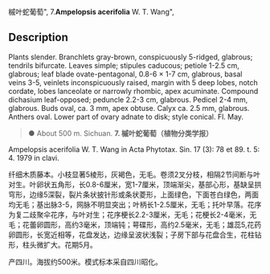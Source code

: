 槭叶蛇葡萄",
7.**Ampelopsis acerifolia** W. T. Wang",

## Description
Plants slender. Branchlets gray-brown, conspicuously 5-ridged, glabrous; tendrils bifurcate. Leaves simple; stipules caducous; petiole 1-2.5 cm, glabrous; leaf blade ovate-pentagonal, 0.8-6 × 1-7 cm, glabrous, basal veins 3-5, veinlets inconspicuously raised, margin with 5 deep lobes, notch cordate, lobes lanceolate or narrowly rhombic, apex acuminate. Compound dichasium leaf-opposed; peduncle 2.2-3 cm, glabrous. Pedicel 2-4 mm, glabrous. Buds oval, ca. 3 mm, apex obtuse. Calyx ca. 2.5 mm, glabrous. Anthers oval. Lower part of ovary adnate to disk; style conical. Fl. May.

> ●  About 500 m. Sichuan.
**7. 槭叶蛇葡萄（植物分类学报）**

Ampelopsis acerifolia W. T. Wang in Acta Phytotax. Sin. 17 (3): 78 et 89. t. 5: 4. 1979 in clavi.

纤细木质藤本。小枝显著5棱形，灰褐色，无毛。卷须2叉分枝，相隔2节间断与叶对生。叶卵状五角形，长0.8-6厘米，宽1-7厘米，顶端渐尖，基部心形，基缺呈拱穹形，边缘5深裂，裂片条状披针形或条状菱形，上面绿色，下面苍白绿色，两面均无毛；基出脉3-5，网脉不明显突出；叶柄长1-2.5厘米，无毛；托叶早落。花序为复二歧聚伞花序，与叶对生；花序梗长2.2-3厘米，无毛；花梗长2-4毫米，无毛；花蕾卵圆形，高约3毫米，顶端钝；萼碟形，高约2.5毫米，无毛；雄蕊5,花药卵圆形，长宽近相等，花盘发达，边缘呈波状浅裂；子房下部与花盘合生，花柱钻形，柱头微扩大。花期5月。

产四川。海拔约500米。模式标本采自四川昭化。
